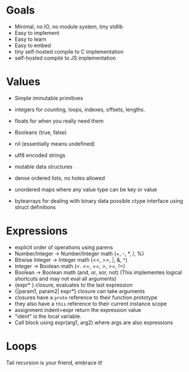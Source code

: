 # Goals

 - Minimal, no IO, no module system, tiny stdlib
 - Easy to implement
 - Easy to learn
 - Easy to embed
 - tiny self-hosted compile to C implementation
 - self-hosted compile to JS implementation

# Values

 - Simple immutable primitives
  - integers for counting, loops, indexes, offsets, lengths.
  - floats for when you really need them
  - Booleans (true, false)
  - nil (essentially means undefined)
  - utf8 encoded strings
   
 - mutable data structures
  - dense ordered lists, no holes allowed
  - unordered maps where any value type can be key or value
  - bytearrays for dealing with binary data possible ctype interface using struct definitions

# Expressions

 - explicit order of operations using parens
 - Number/Integer -> Number/Integer math (+, -, *, /, %)
 - Bitwise Integer -> Integer math (<<, >>, |, &, ^)
 - Integer -> Boolean math (<. <=, ==, >, >=, !=)
 - Boolean -> Boolean math (and, or, xor, not) (This implementes logical shortcuts and may not eval all arguments)
 - {expr* } closure, evaluates to the last expression
 - {|param1, param2| expr*} closure can take arguments
 - closures have a `proto` reference to their function prototype
 - they also have a `this` reference to their current instance scope
 - assignment indent=expr return the expression value
  - "ident" is the local variable.
 - Call block using expr(arg1, arg2) where args are also expressions

# Loops

Tail recursion is your friend, embrace it!

